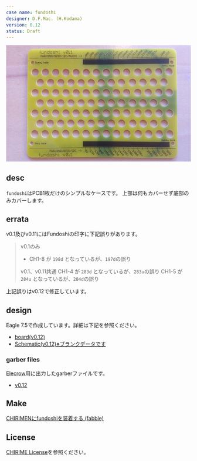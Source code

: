 ```yaml
---
case name: fundoshi
designer: D.F.Mac. (H.Kodama)
version: 0.12
status: Draft
---
```


![fundosi-image](./fundoshi.jpg)

## desc

`fundoshi`はPCB1枚だけのシンプルなケースです。
上部は何もカバーせず底部のみカバーします。

## errata

v0.1及びv0.11にはFundoshiの印字に下記誤りがあります。

> v0.1のみ
>
> - CH1-8 が `198d` となっているが、`197d`の誤り
>
> v0.1、v0.11共通
> CH1-4 が `283d` となっているが、`283u`の誤り
> CH1-5 が `284u` となっているが、`284d`の誤り

上記誤りはv0.12で修正しています。

## design

Eagle 7.5で作成しています。詳細は下記を参照ください。

- [board(v0.12)](./eagle/CHIRIMEN-Fundoshi.brd)
- [Schematic(v0.12)※ブランクデータです](./eagle/CHIRIMEN-Fundoshi.sch)

### garber files

[Elecrow](https://www.elecrow.com/)用に出力したgarberファイルです。

- [v0.12](./garber-elecrow/v0.12)

## Make

[CHIRIMENにfundoshiを装着する (fabble)](http://fabble.cc/tadfmac/chirimen-fundoshi)

## License

[CHIRIME License](https://chirimen.org/license/)を参照ください。





